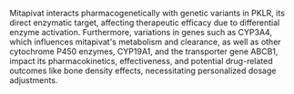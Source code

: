 Mitapivat interacts pharmacogenetically with genetic variants in PKLR, its direct enzymatic target, affecting therapeutic efficacy due to differential enzyme activation. Furthermore, variations in genes such as CYP3A4, which influences mitapivat's metabolism and clearance, as well as other cytochrome P450 enzymes, CYP19A1, and the transporter gene ABCB1, impact its pharmacokinetics, effectiveness, and potential drug-related outcomes like bone density effects, necessitating personalized dosage adjustments.